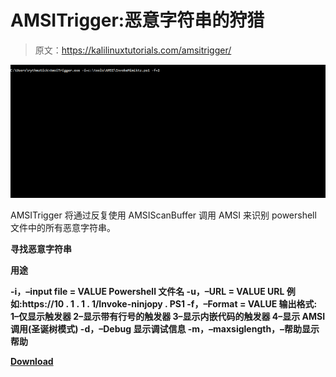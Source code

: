# AMSITrigger:恶意字符串的狩猎

> 原文：<https://kalilinuxtutorials.com/amsitrigger/>

[![AMSITrigger : The Hunt For Malicious Strings](img/fc3054155a08d1b84788b5e7934f84a1.png "AMSITrigger : The Hunt For Malicious Strings")](https://1.bp.blogspot.com/-vXNa_lRRBsc/YLsqzhhucyI/AAAAAAAAJVA/XeB3eOr849ASw-Yr_9KAW9cqzdXvSBnYACLcBGAsYHQ/s640/AMSITrigger.gif)

AMSITrigger 将通过反复使用 AMSIScanBuffer 调用 AMSI 来识别 powershell 文件中的所有恶意字符串。

**寻找恶意字符串**

**用途**

**-i，–input file = VALUE Powershell 文件名
-u，–URL = VALUE URL 例如:https://10 . 1 . 1 . 1/Invoke-ninjopy . PS1
-f，–Format = VALUE 输出格式:
1–仅显示触发器
2–显示带有行号的触发器
3–显示内嵌代码的触发器
4–显示 AMSI 调用(圣诞树模式)
-d，–Debug 显示调试信息
-m，–maxsiglength，–帮助显示帮助**

[**Download**](https://github.com/RythmStick/AMSITrigge)
